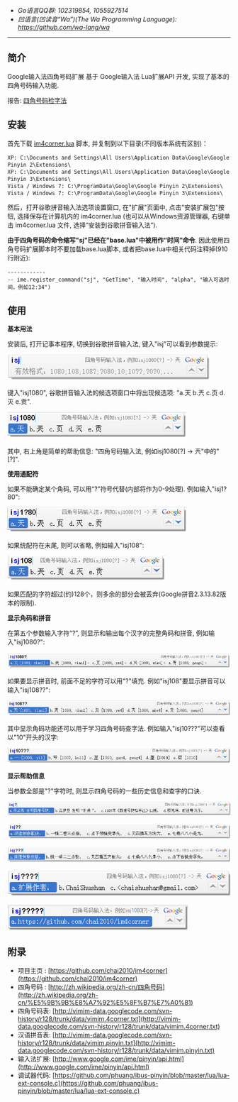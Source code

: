 - *Go语言QQ群: 102319854, 1055927514*
- *凹语言(凹读音“Wa”)(The Wa Programming Language): https://github.com/wa-lang/wa*

----

## 简介

Google输入法四角号码扩展 基于 Google输入法 Lua扩展API 开发, 实现了基本的四角号码输入功能.

报告: [四角号码检字法](https://github.com/chai2010/talks/blob/master/%E5%9B%9B%E8%A7%92%E5%8F%B7%E7%A0%81%E6%A3%80%E5%AD%97%E6%B3%95.pdf)

## 安装

首先下载 [im4corner.lua](https://github.com/chai2010/im4corner/blob/master/im4corner.lua) 脚本, 并复制到以下目录(不同版本系统有区别)：

	XP: C:\Documents and Settings\All Users\Application Data\Google\Google Pinyin 2\Extensions\
	XP: C:\Documents and Settings\All Users\Application Data\Google\Google Pinyin 3\Extensions\
	Vista / Windows 7: C:\ProgramData\Google\Google Pinyin 2\Extensions\
	Vista / Windows 7: C:\ProgramData\Google\Google Pinyin 3\Extensions\


然后，打开谷歌拼音输入法选项设置窗口, 在"扩展"页面中, 点击"安装扩展包"按钮, 选择保存在计算机内的 im4corner.lua (也可以从Windows资源管理器, 右键单击 im4corner.lua 文件, 选择“安装到谷歌拼音输入法”).

**由于四角号码的命令缩写"sj"已经在"base.lua"中被用作“时间”命令**. 因此使用四角号码扩展脚本时不要加载base.lua脚本, 或者把base.lua中相关代码注释掉(910行附近):

	------------
	-- ime.register_command("sj", "GetTime", "输入时间", "alpha", "输入可选时间，例如12:34")


## 使用

**基本用法**

安装后, 打开记事本程序, 切换到谷歌拼音输入法, 键入"isj"可以看到参数提示:

![](https://raw.githubusercontent.com/chai2010/im4corner/master/images/im4corner-00.png)

键入"isj1080", 谷歌拼音输入法的候选项窗口中将出现候选项: "a.天 b.兲 c.页 d.灭 e.贡".

![](https://raw.githubusercontent.com/chai2010/im4corner/master/images/im4corner-01.png)

其中, 右上角是简单的帮助信息: "四角号码输入法, 例如isj1080[?] -> 兲"中的"[?]".

**使用通配符**

如果不能确定某个角码, 可以用“?”符号代替(内部将作为0-9处理). 例如输入"isj1?80":

![](https://raw.githubusercontent.com/chai2010/im4corner/master/images/im4corner-02.png)

如果统配符在末尾, 则可以省略, 例如输入"isj108":

![](https://raw.githubusercontent.com/chai2010/im4corner/master/images/im4corner-03.png)

如果匹配的字符超过(约)128个，则多余的部分会被丢弃(Google拼音2.3.13.82版本的限制).

**显示角码和拼音**

在第五个参数输入字符“?”, 则显示和输出每个汉字的完整角码和拼音, 例如输入"isj1080?":

![](https://raw.githubusercontent.com/chai2010/im4corner/master/images/im4corner-04.png)

如果要显示拼音时, 前面不足的字符可以用"?"填充. 例如"isj108"要显示拼音可以输入"isj108??":

![](https://raw.githubusercontent.com/chai2010/im4corner/master/images/im4corner-05.png)

其中显示角码功能还可以用于学习四角号码查字法. 例如输入"isj10???"可以查看以"10"开头的汉字:

![](https://raw.githubusercontent.com/chai2010/im4corner/master/images/im4corner-06.png)

**显示帮助信息**

当参数全部是"?"字符时, 则显示四角号码的一些历史信息和查字的口诀.

![](https://raw.githubusercontent.com/chai2010/im4corner/master/images/im4corner-help-01.png)

![](https://raw.githubusercontent.com/chai2010/im4corner/master/images/im4corner-help-02.png)

![](https://raw.githubusercontent.com/chai2010/im4corner/master/images/im4corner-help-03.png)

![](https://raw.githubusercontent.com/chai2010/im4corner/master/images/im4corner-help-04.png)

![](https://raw.githubusercontent.com/chai2010/im4corner/master/images/im4corner-help-05.png)


## 附录

* 项目主页 : [https://github.com/chai2010/im4corner](https://github.com/chai2010/im4corner)
* 四角号码 : [http://zh.wikipedia.org/zh-cn/四角号码](http://zh.wikipedia.org/zh-cn/%E5%9B%9B%E8%A7%92%E5%8F%B7%E7%A0%81)
* 四角号码表: [http://vimim-data.googlecode.com/svn-history/r128/trunk/data/vimim.4corner.txt](http://vimim-data.googlecode.com/svn-history/r128/trunk/data/vimim.4corner.txt)
* 汉语拼音表: [http://vimim-data.googlecode.com/svn-history/r128/trunk/data/vimim.pinyin.txt](http://vimim-data.googlecode.com/svn-history/r128/trunk/data/vimim.pinyin.txt)
* 输入法扩展: [http://www.google.com/ime/pinyin/api.html](http://www.google.com/ime/pinyin/api.html)
* 调试器代码: [https://github.com/phuang/ibus-pinyin/blob/master/lua/lua-ext-console.c](https://github.com/phuang/ibus-pinyin/blob/master/lua/lua-ext-console.c)
